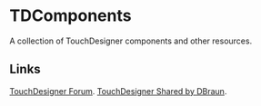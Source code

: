 # TDComponents
A collection of TouchDesigner components and other resources.

## Links

[TouchDesigner Forum](https://forum.derivative.ca/).
[TouchDesigner Shared by DBraun](https://github.com/DBraun/TouchDesigner_Shared/tree/master).
